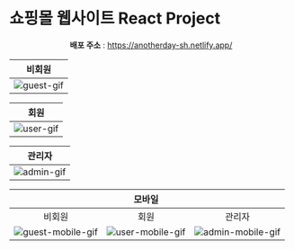 # 쇼핑몰 웹사이트 React Project

<div align="center">

**배포 주소** : https://anotherday-sh.netlify.app/

|                                                   비회원                                                   |
| :--------------------------------------------------------------------------------------------------------: |
| ![guest-gif](https://github.com/SeonnHo/another-day/assets/158575137/0e46c4a6-d111-4eba-8c87-158ddb7f3672) |

|                                                   회원                                                    |
| :-------------------------------------------------------------------------------------------------------: |
| ![user-gif](https://github.com/SeonnHo/another-day/assets/158575137/465d4b05-a533-4efe-9f35-60042548773a) |

|                                                   관리자                                                   |
| :--------------------------------------------------------------------------------------------------------: |
| ![admin-gif](https://github.com/SeonnHo/another-day/assets/158575137/1ac859d4-89eb-40a9-b757-d1ebe7c72a13) |

|                                                                                                                   |                                                      모바일                                                      |                                                                                                                   |
| :---------------------------------------------------------------------------------------------------------------: | :--------------------------------------------------------------------------------------------------------------: | :---------------------------------------------------------------------------------------------------------------: |
|                                                      비회원                                                       |                                                       회원                                                       |                                                      관리자                                                       |
| ![guest-mobile-gif](https://github.com/SeonnHo/another-day/assets/158575137/6d86e6f8-0357-4779-91bc-e8e5c420d82b) | ![user-mobile-gif](https://github.com/SeonnHo/another-day/assets/158575137/49b5bef9-bf93-4721-ad5b-2292d3059756) | ![admin-mobile-gif](https://github.com/SeonnHo/another-day/assets/158575137/1bbacae1-a7bf-4d55-a721-8777360ea2fb) |

</div>
